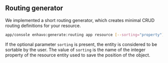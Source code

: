 ## Routing generator

We implemented a short routing generator, which creates minimal CRUD
routing definitions for your resource.

```bash
app/console enhavo:generate:routing app resource [--sorting="property"]
```

If the optional parameter `sorting` is present, the entity is considered
to be sortable by the user. The value of `sorting` is the name of the
integer property of the resource entity used to save the position of the
object.
